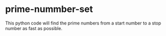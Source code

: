# prime-nummber-set
This python code will find the prime numbers from a start number to a stop number as fast as possible.
